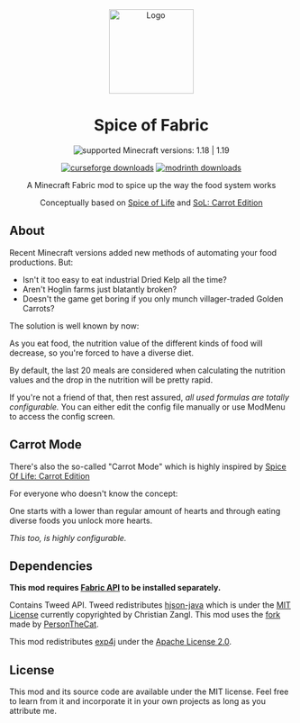 <!-- modrinth_exclude.start -->

<div align="center">
<img alt="Logo" src="src/main/resources/assets/spiceoffabric/logo_large.png" width="150" height="150" />

# Spice of Fabric

![supported Minecraft versions: 1.18 | 1.19](https://img.shields.io/badge/support%20for%20MC-1.18%20%7C%201.19-%2356AD56?style=for-the-badge)

[![curseforge downloads](http://cf.way2muchnoise.eu/full_318416_downloads.svg?badge_style=flat)](https://minecraft.curseforge.com/projects/spice-of-fabric)
[![modrinth downloads](https://img.shields.io/modrinth/dt/spice-of-fabric?color=30b27b&logo=data%3Aimage%2Fpng%3Bbase64%2CiVBORw0KGgoAAAANSUhEUgAAADAAAAAwCAYAAABXAvmHAAAACXBIWXMAAAAAAAAAAQCEeRdzAAAFjElEQVR4nO2aaYhWVRjH3WpcinS0tHIMW0gM7CmXsLQFCnOBFq0PmS2klpZmSraYYFNEC7SZBYqipfWhSAyKVo0RTC1JCwn6kJW0ueWSWuOo%2Ff%2Bc5zLnPe%2B595773vvOfKgXfjBw733Oc855tvOcadPm%2F1%2F8T96b05a0th6pPyjZEZwDrgXTwDNgEXgDLAWvgLlgAhgCeoB2ra10B9AfPADeBz%2BDv8HxBI6CvWAzeBWMAbWtofhQXeFfwLEUpZM4DNaBKeC0llD%2BbPAS2Jmg1BGwD%2FwGtuskd6fsDr%2F5AowFNdVQvD24AXzjGZw78Af4EMxTJWjn5%2BuEzwUCRoDpYDn4XpV2ZR0AC8CZRSrfCTwE%2FvTY87dgDhhAR86wGHXgNvAROORZkDXgwiKU7yImorjbT9N4NO9K4fuTwM1gvS6IPQZ3e2ge4TXgSdDorA5XbbAUGN8h6wzwPPjLmQR3%2BOJKhU51tpc2u7Ba0QJyTwR3ewJEA%2BiTVdjl4FdLSBOYD06uhvLWuMzc48EuZxKLQn2MQrqDTx0BK0DXCpWiKXYLNTmdBPPCQWt8WsL40AGn64pHH38J%2BmZU%2BgRwHrgLrFQzuDTD9zW64%2FYifkVfSfuwTkpj%2FX5wXeCgzNB9NTy%2BJaa0sBfiO3BVhkn0AZucADIz7aN7pbQ0WEbnChisTh18m%2FgTVMSbkiHT4t3bwT%2FW95tigwgdFKy2Xt4DhgcMwlyxJEHpCE4uU1zH%2B7VgrSWDkxkX9zILNDvbrkrzfHW4Wc4q%2BaApTsiivDXGDEcWF6u8FKd9icmGTWoGkwKEjwQ7UpSnvKfo2BVOYLBaQyRvK%2Bjle5EFFwuxG%2Bm44NQUwSzWNicozkX4WhemohCs4zAEb3B287JK5UVCu4J3EpT%2FCUwEPXMN1DzeAkf%2BnXmEMVzWS2mIdO391gzymDM6pbwz0Rnj8TwTqHW21IXVa4cAOTxHs2RZDJ6ThPCKZ6OdQPFaxRNQgfdLefkbJZspKd8y7F4P3pXmqMcT3JiEb66U0sKS%2BanyaphRAGyM2QHujjfZWObnO16uiXP2wiegQlnnNHoUadIdKhtAV9492UWws%2BGtdsV0L%2Byx8pmQCmXVui5GGdb07A911HdpNteIOaD43v8dDEsYizuw1ZpEfV7lmYHZxPohwZm55exgsDT%2BWO3c9x79Zl6SSeBZOzGntpvA62Cs76UrwH1iTmI8GfWOEUY7vkNKDzxxHBW%2Fs9uw1gnOFzp%2BeVYXkzFtwdM873QGjySsZlboD6NClU%2Bb2SVSWnOwz9PFek6bf1nS24dZeFECckboBNji%2BMwSzow6Qp%2BdBd5OMIeol9MQqDidnFVlXSHKW5OY6ijJXWAE%2BDzFznkCo5P11r99ZQYnuQ28AAZ57biACVAB%2B0jZKMl9UD5noVVryeimSkamxqp0i5hGGM%2FJ1W2rS%2FmhPg52DeptP7FksB35IPgETAKnZ9SBp8N7xITqbKW4%2BNsqLnt0orHnZTHhrnOmwZu%2Fe1hM8cZFYrKc4VuoJCFuY8uG7XI2n9pnVS5QefrhfmdMNgyytd2lvLV4XO16ctGK63jMMeyCuzmmoaJoJfHNXW7p1UXugJj7tSVSnmMYUC7KI5hF2NMewexdspvcL09UUX%2BbLKZQc001X3vdGoQRZbaUZuloN37UkDkcnCIBNbqYk1h%2Fdcz14i%2FJmXckt%2FLWoLxVYS2%2FJcax96ky83VFeZ3EayZ2OgaKSYa3gCfABxogfFmd9wO8vSzuismZCHufrF%2BSktsxNTlOipd7LNgOxigc0aQLME6qccnnTKLoa1beTrbMNatnIheIKcNpFts9zu6rm7gjbHixBGn5i%2B6YydAxeZ06SkyGflZK%2F9WAvvGYmATIViGjT%2Bv%2Bq0HILyQq%2Fed%2F%2FwIQ1cNLieDSBgAAAABJRU5ErkJggg%3D%3D&style=flat-square)](https://modrinth.com/mod/spice-of-fabric)

A Minecraft Fabric mod to spice up the way the food system works

Conceptually based on [Spice of Life](https://github.com/squeek502/SpiceOfLife) and [SoL: Carrot Edition](https://github.com/Cazsius/Spice-of-Life-Carrot-Edition)

</div>

<!-- modrinth_exclude.end -->

## About

Recent Minecraft versions added new methods of automating your food productions. But:

* Isn't it too easy to eat industrial Dried Kelp all the time?
* Aren't Hoglin farms just blatantly broken?
* Doesn't the game get boring if you only munch villager-traded Golden Carrots?

The solution is well known by now:

As you eat food, the nutrition value of the different kinds of food will decrease, so you're forced to have a diverse diet.

By default, the last 20 meals are considered when calculating the nutrition values and the drop in the nutrition will be pretty rapid.

If you're not a friend of that, then rest assured,
_all used formulas are totally configurable._
You can either edit the config file manually or use ModMenu to access the config screen.

## Carrot Mode

There's also the so-called "Carrot Mode" which is highly inspired by [Spice Of Life: Carrot Edition](https://minecraft.curseforge.com/projects/spice-of-life-carrot-edition)

For everyone who doesn't know the concept:

One starts with a lower than regular amount of hearts and through eating diverse foods you unlock more hearts.

_This too, is highly configurable._

## Dependencies

**This mod requires [Fabric API](https://modrinth.com/mod/fabric-api) to be installed separately.**

Contains Tweed API. Tweed redistributes [hjson-java](https://github.com/hjson/hjson-java) which is under the [MIT License](https://github.com/hjson/hjson-java/blob/master/LICENSE) currently copyrighted by Christian Zangl. This mod uses the [fork](https://github.com/PersonTheCat/hjson-java) made by [PersonTheCat](https://github.com/PersonTheCat).

This mod redistributes [exp4j](https://www.objecthunter.net/exp4j/) under the [Apache License 2.0](https://github.com/fasseg/exp4j/blob/master/LICENSE).

## License

This mod and its source code are available under the MIT license.
Feel free to learn from it and incorporate it in your own projects as long as you attribute me.
